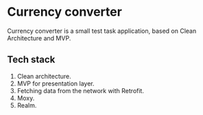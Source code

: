 # Currency converter
Currency converter is a small test task application, based on Clean Architecture and MVP. 

## Tech stack
1. Clean architecture.
2. MVP for presentation layer.
3. Fetching data from the network with Retrofit.
4. Moxy.
5. Realm.
